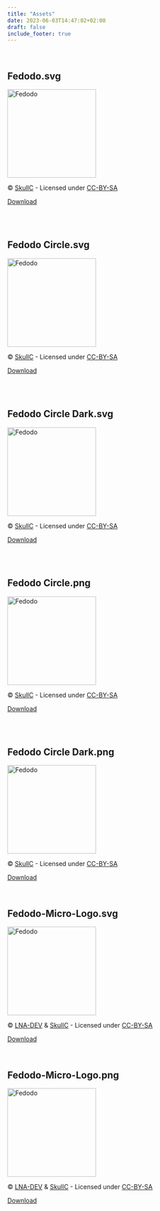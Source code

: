 ```yaml
---
title: "Assets"
date: 2023-06-03T14:47:02+02:00
draft: false
include_footer: true 
---
```


<br>

## Fedodo.svg

<img src="/images/Fedodo.svg" alt="Fedodo" width="200"/>

©️ [SkullC](https://mastodon.social/@SkullC) - Licensed under [CC-BY-SA](https://creativecommons.org/licenses/by-sa/2.0/#)

[Download](/images/Fedodo.svg)

<br>
<br>

## Fedodo Circle.svg

<img src="/images/logos/Fedodo Circle.svg" alt="Fedodo" width="200"/>

©️ [SkullC](https://mastodon.social/@SkullC) - Licensed under [CC-BY-SA](https://creativecommons.org/licenses/by-sa/2.0/#)

[Download](</images/logos/Fedodo Circle.svg>)

<br>
<br>

## Fedodo Circle Dark.svg

<img src="/images/logos/Fedodo Circle Dark.svg" alt="Fedodo" width="200"/>

©️ [SkullC](https://mastodon.social/@SkullC) - Licensed under [CC-BY-SA](https://creativecommons.org/licenses/by-sa/2.0/#)

[Download](</images/logos/Fedodo Circle Dark.svg>)

<br>
<br>

## Fedodo Circle.png

<img src="/images/Fedodo Circle.png" alt="Fedodo" width="200"/>

©️ [SkullC](https://mastodon.social/@SkullC) - Licensed under [CC-BY-SA](https://creativecommons.org/licenses/by-sa/2.0/#)

[Download](</images/Fedodo Circle.png>)

<br>
<br>

## Fedodo Circle Dark.png

<img src="/images/Fedodo Circle Dark.png" alt="Fedodo" width="200"/>

©️ [SkullC](https://mastodon.social/@SkullC) - Licensed under [CC-BY-SA](https://creativecommons.org/licenses/by-sa/2.0/#)

[Download](</images/Fedodo Circle Dark.png>)

<br>

## Fedodo-Micro-Logo.svg

<img src="/images/Fedodo-Micro-Logo.svg" alt="Fedodo" width="200"/>

©️ [LNA-DEV](https://lna-dev.net) & [SkullC](https://mastodon.social/@SkullC) - Licensed under [CC-BY-SA](https://creativecommons.org/licenses/by-sa/2.0/#)

[Download](</images/Fedodo-Micro-Logo.svg>)

<br>

## Fedodo-Micro-Logo.png

<img src="/images/Fedodo-Micro-Logo.png" alt="Fedodo" width="200"/>

©️ [LNA-DEV](https://lna-dev.net) & [SkullC](https://mastodon.social/@SkullC) - Licensed under [CC-BY-SA](https://creativecommons.org/licenses/by-sa/2.0/#)

[Download](</images/Fedodo-Micro-Logo.png>)
